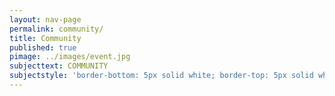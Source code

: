 ```yaml
---
layout: nav-page
permalink: community/
title: Community
published: true
pimage: ../images/event.jpg
subjecttext: COMMUNITY
subjectstyle: 'border-bottom: 5px solid white; border-top: 5px solid white;'
---
```

